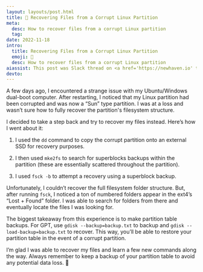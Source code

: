 ```yaml
---
layout: layouts/post.html
title: 💾 Recovering Files from a Corrupt Linux Partition 
meta:
  desc: How to recover files from a corrupt Linux partition
  tag: 
date: 2022-11-18
intro:
  title: Recovering Files from a Corrupt Linux Partition
  emoji: 💾
  desc: How to recover files from a corrupt Linux partition
aiassist: This post was Slack thread on <a href='https://newhaven.io' target='_blank'>newhaven.io</a> that was converted to a blog post using GPT-3.
devto:
---
```


A few days ago, I encountered a strange issue with my Ubuntu/Windows dual-boot computer. After restarting, I noticed that my Linux partition had been corrupted and was now a “Sun” type partition. I was at a loss and wasn’t sure how to fully recover the partition's filesystem structure.

I decided to take a step back and try to recover my files instead. Here’s how I went about it:

1. I used the `dd` command to copy the corrupt partition onto an external SSD for recovery purposes.

2. I then used `mke2fs` to search for superblocks backups within the partition (these are essentially scattered throughout the partition).

3. I used `fsck -b` to attempt a recovery using a superblock backup.

Unfortunately, I couldn’t recover the full filesystem folder structure. But, after running `fsck`, I noticed a ton of numbered folders appear in the ext4’s “Lost + Found” folder. I was able to search for folders from there and eventually locate the files I was looking for.

The biggest takeaway from this experience is to make partition table backups. For GPT, use `gdisk --backup=backup.txt` to backup and `gdisk --load-backup=backup.txt` to recover. This way, you’ll be able to restore your partition table in the event of a corrupt partition.

I’m glad I was able to recover my files and learn a few new commands along the way. Always remember to keep a backup of your partition table to avoid any potential data loss. 📁
